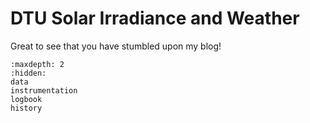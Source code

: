 # DTU Solar Irradiance and Weather

Great to see that you have stumbled upon my blog!


```{toctree}
:maxdepth: 2
:hidden:
data
instrumentation
logbook
history
```

